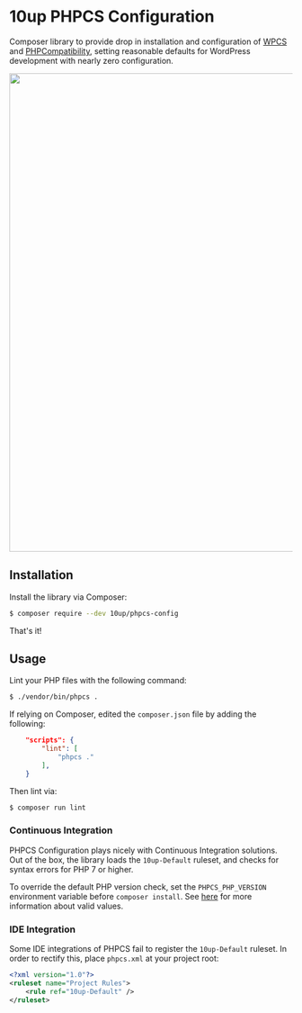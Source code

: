 # 10up PHPCS Configuration
Composer library to provide drop in installation and configuration of [WPCS](https://github.com/WordPress-Coding-Standards/WordPress-Coding-Standards) and [PHPCompatibility](https://github.com/wimg/PHPCompatibility), setting reasonable defaults for WordPress development with nearly zero configuration.

<p align="center">
<a href="http://10up.com/contact/"><img src="https://10updotcom-wpengine.s3.amazonaws.com/uploads/2016/10/10up-Github-Banner.png" width="850"></a>
</p>

## Installation

Install the library via Composer:

```bash
$ composer require --dev 10up/phpcs-config
```

That's it!

## Usage

Lint your PHP files with the following command:

```bash
$ ./vendor/bin/phpcs .
```

If relying on Composer, edited the `composer.json` file by adding the following:

```json
	"scripts": {
		"lint": [
			"phpcs ."
		],
	}
```

Then lint via:

```bash
$ composer run lint
```

### Continuous Integration

PHPCS Configuration plays nicely with Continuous Integration solutions. Out of the box, the library loads the `10up-Default` ruleset, and checks for syntax errors for PHP 7 or higher.

To override the default PHP version check, set the `PHPCS_PHP_VERSION` environment variable before `composer install`. See [here](https://github.com/wimg/PHPCompatibility#sniffing-your-code-for-compatibility-with-specific-php-versions) for more information about valid values.

### IDE Integration

Some IDE integrations of PHPCS fail to register the `10up-Default` ruleset. In order to rectify this, place `phpcs.xml` at your project root:

```xml
<?xml version="1.0"?>
<ruleset name="Project Rules">
	<rule ref="10up-Default" />
</ruleset>
```
